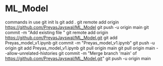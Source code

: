 # ML_Model
commands in use
git init
ls
git add .
git remote add origin https://github.com/PreyasJayswal/ML_Model
git push -u origin main
git commit -m "Add existing file <filename>"
git remote add origin https://github.com/PreyasJayswal/ML_Model.git
git add Preyas_model_v1.ipynb
git commit -m "Preyas_model_v1.ipynb"
git push -u origin git add Preyas_model_v1.ipynb
git pull origin main
git pull origin main --allow-unrelated-histories
git commit -m "Merge branch 'main' of https://github.com/PreyasJayswal/ML_Model.git"
git push -u origin main
